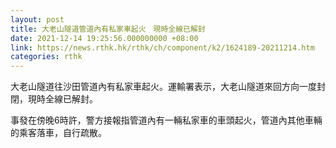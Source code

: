 ```yaml
---
layout: post
title: 大老山隧道管道內有私家車起火　現時全線已解封
date: 2021-12-14 19:25:56.000000000 +08:00
link: https://news.rthk.hk/rthk/ch/component/k2/1624189-20211214.htm
categories: rthk
---
```


大老山隧道往沙田管道內有私家車起火。運輸署表示，大老山隧道來回方向一度封閉，現時全線已解封。

事發在傍晚6時許，警方接報指管道內有一輛私家車的車頭起火，管道內其他車輛的乘客落車，自行疏散。
